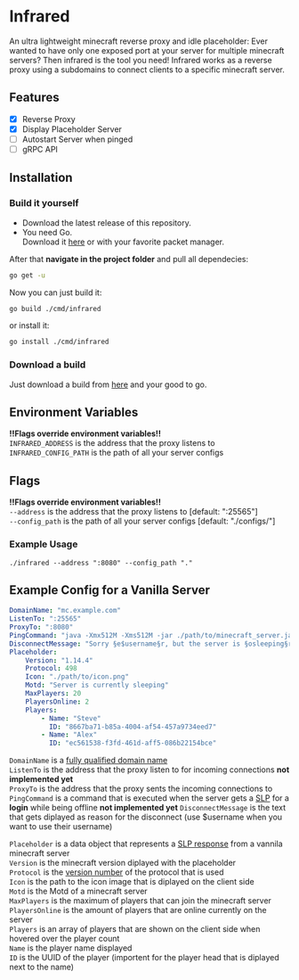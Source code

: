 # Infrared

An ultra lightweight minecraft reverse proxy and idle placeholder:
Ever wanted to have only one exposed port at your server for multiple minecraft servers? Then infrared is the tool you need! Infrared works as a reverse proxy using a subdomains to connect clients to a specific minecraft server.

## Features

- [x] Reverse Proxy
- [x] Display Placeholder Server
- [ ] Autostart Server when pinged
- [ ] gRPC API

## Installation

### Build it yourself

- Download the latest release of this repository.
- You need Go.  
Download it [here](https://golang.org/dl/) or with your favorite packet manager.

After that **navigate in the project folder** and pull all dependecies:

```bash
go get -u
```

Now you can just build it:

```bash
go build ./cmd/infrared
```

or install it:

```bash
go install ./cmd/infrared
```

### Download a build

Just download a build from [here](https://github.com/haveachin/infrared/releases) and your good to go.

## Environment Variables

**!!Flags override environment variables!!**  
`INFRARED_ADDRESS` is the address that the proxy listens to  
`INFRARED_CONFIG_PATH` is the path of all your server configs

## Flags

**!!Flags override environment variables!!**  
`--address` is the address that the proxy listens to [default: ":25565"]  
`--config_path` is the path of all your server configs [default: "./configs/"]

### Example Usage

`./infrared --address ":8080" --config_path "."`

## Example Config for a Vanilla Server

```yaml
DomainName: "mc.example.com"
ListenTo: ":25565"
ProxyTo: ":8080"
PingCommand: "java -Xmx512M -Xms512M -jar ./path/to/minecraft_server.jar nogui"
DisconnectMessage: "Sorry §e$username§r, but the server is §osleeping§r right now."
Placeholder:
    Version: "1.14.4"
    Protocol: 498
    Icon: "./path/to/icon.png"
    Motd: "Server is currently sleeping"
    MaxPlayers: 20
    PlayersOnline: 2
    Players:
        - Name: "Steve"
          ID: "8667ba71-b85a-4004-af54-457a9734eed7"
        - Name: "Alex"
          ID: "ec561538-f3fd-461d-aff5-086b22154bce"
```

`DomainName` is a [fully qualified domain name](https://en.wikipedia.org/wiki/Domain_name)  
`ListenTo` is the address that the proxy listen to for incoming connections **not implemented yet**  
`ProxyTo` is the address that the proxy sents the incoming connections to  
`PingCommand` is a command that is executed when the server gets a [SLP](https://wiki.vg/Server_List_Ping) for a **login** while being offline  **not implemented yet**
`DisconnectMessage` is the text that gets diplayed as reason for the disconnect (use $username when you want to use their username)

`Placeholder` is a data object that represents a [SLP response](https://wiki.vg/Server_List_Ping) from a vannila minecraft server  
`Version` is the minecraft version diplayed with the placeholder  
`Protocol` is the [version number](https://wiki.vg/Protocol_version_numbers) of the protocol that is used  
`Icon` is the path to the icon image that is diplayed on the client side  
`Motd` is the Motd of a minecraft server  
`MaxPlayers` is the maximum of players that can join the minecraft server  
`PlayersOnline` is the amount of players that are online currently on the server  
`Players` is an array of players that are shown on the client side when hovered over the player count  
`Name` is the player name displayed  
`ID` is the UUID of the player (importent for the player head that is diplayed next to the name)
